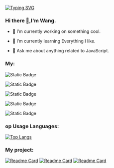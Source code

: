 

 
[![Typing SVG](https://readme-typing-svg.demolab.com?font=Fira+Code&pause=1000&random=false&width=435&lines=Hello%2C+I'm+Wang)](https://git.io/typing-svg)

### Hi there 👋,I'm Wang.

- 🔭 I’m currently working on something cool.

- 🌱 I’m currently learning Everything I like.

- 💬 Ask me about anything related to JavaScript.

  

### My:

![Static Badge](https://img.shields.io/badge/QQ-2233720980-blue?logo=tencentqq&link=https%3A%2F%2Fwpa.qq.com%2Fmsgrd%3Fv%3D3%26uin%3D2233720980%26site%3Dqq%26menu%3Dyes)

![Static Badge](https://img.shields.io/badge/-Wang-blue?logo=facebook&link=https%3A%2F%2Fwww.facebook.com%2Fwang.luping.3%3Fmibextid%3DZbWKwL)

![Static Badge](https://img.shields.io/badge/%E6%8E%98%E9%87%91-%E8%82%A5%E8%83%96%E8%AF%B7%E8%BF%9C%E7%A6%BB%E6%88%91-blue?logo=juejin&link=https%3A%2F%2Fjuejin.cn%2Fuser%2F4330325551357245)

![Static Badge](https://img.shields.io/badge/-blog-green?logo=blogger&link=http%3A%2F%2Fblog.tutouguai.cn%2Fus%2F)

![Static Badge](https://img.shields.io/badge/-linkedin-blue?logo=linkedin&link=https%3A%2F%2Fwww.linkedin.com%2Fin%2F%25E9%259D%2593%25E4%25BB%2594-%25E7%258E%258B-5818b5306%3Futm_source%3Dshare%26utm_campaign%3Dshare_via%26utm_content%3Dprofile%26utm_medium%3Dandroid_app)

### op Usage Languages:

[![Top Langs](https://github-readme-stats.vercel.app/api/top-langs/?username=saozhu2333&layout=compact)](https://github.com/anuraghazra/github-readme-stats)

### My project:


[![Readme Card](https://github-readme-stats.vercel.app/api/pin/?username=saozhu2333&repo=visual-drag-and-drop-project)](https://github.com/saozhu2333/visual-drag-and-drop-project)
[![Readme Card](https://github-readme-stats.vercel.app/api/pin/?username=saozhu2333&repo=old-wang-blog)](https://github.com/saozhu2333/old-wang-blog)
[![Readme Card](https://github-readme-stats.vercel.app/api/pin/?username=saozhu2333&repo=yaoxi-leisure)](https://github.com/saozhu2333/yaoxi-leisure)

